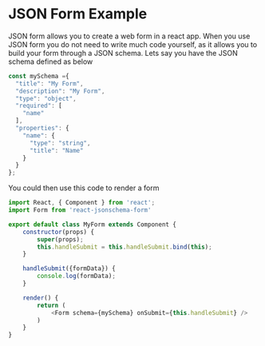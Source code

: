 # JSON Form Example

JSON form allows you to create a web form in a react app.  When you use JSON form you do not need to write much code yourself, as it allows you to build your form through a JSON schema.  Lets say you have the JSON schema defined as below

```javascript
const mySchema ={
  "title": "My Form",
  "description": "My Form",
  "type": "object",
  "required": [
    "name"
  ],
  "properties": {
    "name": {
      "type": "string",
      "title": "Name"
    }
  }
};
```

You could then use this code to render a form

```javascript
import React, { Component } from 'react';
import Form from 'react-jsonschema-form'

export default class MyForm extends Component {
    constructor(props) {
        super(props);
        this.handleSubmit = this.handleSubmit.bind(this);
    }

    handleSubmit({formData}) {
        console.log(formData);
    }

    render() {
        return (
            <Form schema={mySchema} onSubmit={this.handleSubmit} />
        )
    }
}
```